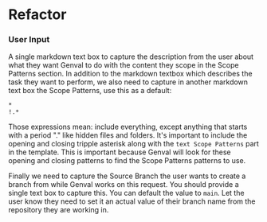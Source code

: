 # Refactor

### User Input
A single markdown text box to capture the description from the user about what they want Genval to do with the content they scope in the Scope Patterns section.
In addition to the markdown textbox which describes the task they want to perform, we also need to capture in another markdown text box the Scope Patterns, use this as a default:
```text Scope Patterns
*
!.*
```
Those expressions mean: include everything, except anything that starts with a period "." like hidden files and folders.
It's important to include the opening and closing tripple asterisk along with the `text Scope Patterns` part in the template. 
This is important because Genval will look for these opening and closing patterns to find the Scope Patterns patterns to use.

Finally we need to capture the Source Branch the user wants to create a branch from while Genval works on this request.
You should provide a single text box to capture this. You can default the value to `main`. 
Let the user know they need to set it an actual value of their branch name from the repository they are working in. 
